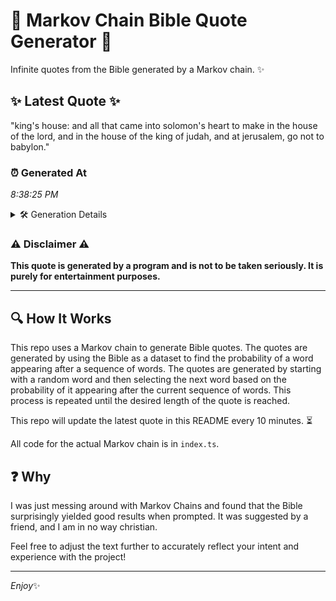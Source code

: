 # 📖 Markov Chain Bible Quote Generator 📖

Infinite quotes from the Bible generated by a Markov chain. ✨

## ✨ Latest Quote ✨
"king's house: and all that came into solomon's heart to make in the house of the lord, and in the house of the king of judah, and at jerusalem, go not to babylon."

### ⏰ Generated At
*8:38:25 PM*

<details>
    <summary>🛠️ Generation Details</summary>
    <p>
        <strong>🌱 Seed:</strong> king's<br>
        <strong>🔄 Iterations:</strong> 32<br>
        <strong>📜 Context History:</strong><br>[ king's ]: house:<br>[ king's, house: ]: and<br>[ king's, house:, and ]: all<br>[ king's, house:, and, all ]: that<br>[ king's, house:, and, all, that ]: came<br>[ king's, house:, and, all, that, came ]: into<br>[ house:, and, all, that, came, into ]: solomon's<br>[ and, all, that, came, into, solomon's ]: heart<br>[ all, that, came, into, solomon's, heart ]: to<br>[ that, came, into, solomon's, heart, to ]: make<br>[ came, into, solomon's, heart, to, make ]: in<br>[ into, solomon's, heart, to, make, in ]: the<br>[ solomon's, heart, to, make, in, the ]: house<br>[ heart, to, make, in, the, house ]: of<br>[ to, make, in, the, house, of ]: the<br>[ make, in, the, house, of, the ]: lord,<br>[ in, the, house, of, the, lord, ]: and<br>[ the, house, of, the, lord,, and ]: in<br>[ house, of, the, lord,, and, in ]: the<br>[ of, the, lord,, and, in, the ]: house<br>[ the, lord,, and, in, the, house ]: of<br>[ lord,, and, in, the, house, of ]: the<br>[ and, in, the, house, of, the ]: king<br>[ in, the, house, of, the, king ]: of<br>[ the, house, of, the, king, of ]: judah,<br>[ house, of, the, king, of, judah, ]: and<br>[ of, the, king, of, judah,, and ]: at<br>[ the, king, of, judah,, and, at ]: jerusalem,<br>[ king, of, judah,, and, at, jerusalem, ]: go<br>[ of, judah,, and, at, jerusalem,, go ]: not<br>[ judah,, and, at, jerusalem,, go, not ]: to<br>[ and, at, jerusalem,, go, not, to ]: babylon.<br>
    </p>
</details>

### ⚠️ Disclaimer ⚠️
**This quote is generated by a program and is not to be taken seriously. It is purely for entertainment purposes.**

---

## 🔍 How It Works

This repo uses a Markov chain to generate Bible quotes. The quotes are generated by using the Bible as a dataset to find the probability of a word appearing after a sequence of words. The quotes are generated by starting with a random word and then selecting the next word based on the probability of it appearing after the current sequence of words. This process is repeated until the desired length of the quote is reached.

This repo will update the latest quote in this README every 10 minutes. ⏳

All code for the actual Markov chain is in `index.ts`.

## ❓ Why

I was just messing around with Markov Chains and found that the Bible surprisingly yielded good results when prompted. 
It was suggested by a friend, and I am in no way christian.

Feel free to adjust the text further to accurately reflect your intent and experience with the project!

---

*Enjoy*✨

